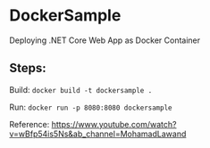 # DockerSample

Deploying .NET Core Web App as Docker Container

## Steps:
Build: `docker build -t dockersample .`

Run: `docker run -p 8080:8080 dockersample`


Reference: https://www.youtube.com/watch?v=wBfp54is5Ns&ab_channel=MohamadLawand
